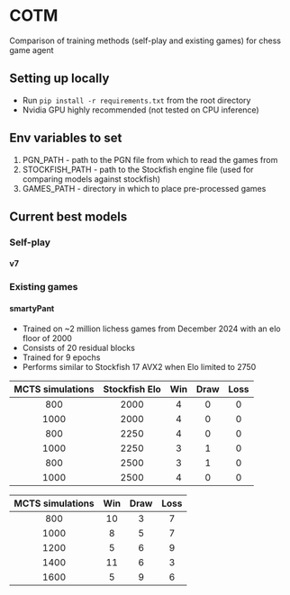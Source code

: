 # COTM
 Comparison of training methods (self-play and existing games) for chess game agent

## Setting up locally
* Run ```pip install -r requirements.txt``` from the root directory
* Nvidia GPU highly recommended (not tested on CPU inference)

## Env variables to set
1. PGN_PATH - path to the PGN file from which to read the games from
2. STOCKFISH_PATH - path to the Stockfish engine file (used for comparing models against stockfish)
3. GAMES_PATH - directory in which to place pre-processed games

## Current best models
### Self-play
#### v7
### Existing games
#### smartyPant
* Trained on ~2 million lichess games from December 2024 with an elo floor of 2000
* Consists of 20 residual blocks
* Trained for 9 epochs
* Performs similar to Stockfish 17 AVX2 when Elo limited to 2750

<div align="center">

| MCTS simulations | Stockfish Elo | Win | Draw | Loss |
| :--------------: | :-------------: | :---: | :----: | :----: |
| 800              | 2000            | 4     | 0      | 0      |
| 1000             | 2000            | 4     | 0      | 0      |
| 800              | 2250            | 4     | 0      | 0      |
| 1000             | 2250            | 3     | 1      | 0      |
| 800              | 2500            | 3     | 1      | 0      |
| 1000             | 2500            | 4     | 0      | 0      |

</div>

<div align="center">

| MCTS simulations | Win | Draw | Loss |
| :--------------: | :---: | :----: | :----: |
| 800              | 10    | 3      | 7      |
| 1000             | 8     | 5      | 7      |
| 1200             | 5     | 6      | 9      |
| 1400             | 11    | 6      | 3      |
| 1600             | 5     | 9      | 6      |

</div>


